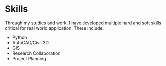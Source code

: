 # Skills 

Through my studies and work, I have developed multiple hard and soft skills critical for real world application. These include: 
- Python
- AutoCAD/Civil 3D
- GIS
- Research Collaboration
- Project Planning
